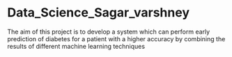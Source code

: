 # Data_Science_Sagar_varshney
The aim of this project is to develop a system which can perform early prediction of diabetes for a patient with a higher accuracy by combining the results of different machine learning techniques
